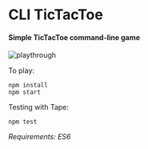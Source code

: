 # CLI TicTacToe

#### Simple TicTacToe command-line game

![playthrough](http://i.imgur.com/02jAI8o.gif)

To play:

```
npm install
npm start
```

Testing with Tape:
```
npm test
```

*Requirements: ES6*
